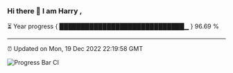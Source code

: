### Hi there 👋 I am Harry , 

⏳ Year progress { █████████████████████████████▁ } 96.69 %

---

⏰ Updated on Mon, 19 Dec 2022 22:19:58 GMT

![Progress Bar CI](https://github.com/duykhang68/duykhang68/workflows/Progress%20Bar%20CI/badge.svg)
